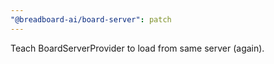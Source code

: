 ```yaml
---
"@breadboard-ai/board-server": patch
---
```


Teach BoardServerProvider to load from same server (again).

